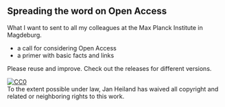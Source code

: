 Spreading the word on Open Access
---

What I want to sent to all my colleagues at the Max Planck Institute in Magdeburg.

 - a call for considering Open Access
 - a primer with basic facts and links

Please reuse and improve. Check out the releases for different versions.

<p xmlns:dct="http://purl.org/dc/terms/">
  <a rel="license"
     href="http://creativecommons.org/publicdomain/zero/1.0/">
    <img src="http://i.creativecommons.org/p/zero/1.0/88x31.png" style="border-style: none;" alt="CC0" />
  </a>
  <br />
  To the extent possible under law,
  <span resource="[_:publisher]" rel="dct:publisher">
    <span property="dct:title">Jan Heiland</span></span>
  has waived all copyright and related or neighboring rights to
  this work.
</p>
